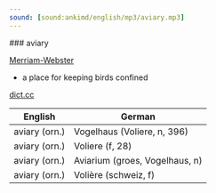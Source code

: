 ```yaml
---
sound: [sound:ankimd/english/mp3/aviary.mp3]
---
```


\### aviary

[Merriam-Webster](https://www.merriam-webster.com/dictionary/aviary)

- a place for keeping birds confined

[dict.cc](https://www.dict.cc/aviary)

| English        | German       |
| -------------- | ------------ |
| aviary (orn.) | Vogelhaus (Voliere, n, 396) |
| aviary (orn.) | Voliere (f, 28) |
| aviary (orn.) | Aviarium (groes, Vogelhaus, n) |
| aviary (orn.) | Volière (schweiz, f) |
